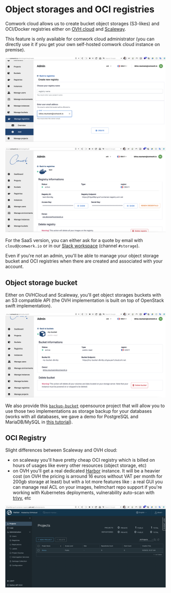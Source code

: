 # Object storages and OCI registries

Comwork cloud allows us to create bucket object storages (S3-likes) and OCI/Docker registries either on [OVH cloud](https://www.ovhcloud.com) and [Scaleway](https://www.scaleway.com).

This feature is only available for comwork cloud administrator (you can directly use it if you get your own self-hosted comwork cloud instance on premise).

![create_registry](./img/create_registry.png)

![oci_registry](./img/oci_registry.png)

For the SaaS version, you can either ask for a quote by email with `cloud@comwork.io` or in our [Slack workspace](https://comwork-cloud.slack.com) (channel `#storage`).

Even if you're not an admin, you'll be able to manage your object storage bucket and OCI registries when there are created and associated with your account.

## Object storage bucket

Either on OVHCloud and Scaleway, you'll get object storages buckets with an S3 compatible API (the OVH implementation is built on top of OpenStack swift implementation).

![bucket](./img/bucket.png)

We also provide this [`backup-bucket`](https://gitlab.comwork.io/oss/bucket-backup) opensource project that will allow you to use those two implementations as storage backup for your databases (works with all databases, we gave a demo for PostgreSQL and MariaDB/MySQL in [this tutorial](./tutorials/dbaas.md)).

## OCI Registry

Slight differences between Scaleway and OVH cloud: 
* on scaleway you'll have pretty cheap OCI registry which is billed on hours of usages like every other resources (object storage, etc)
* on OVH you'll get a real dedicated [Harbor](https://goharbor.io) instance. It will be a heavier cost (on OVH the pricing is arround 16 euros without VAT per month for 200gb storage at least) but with a lot more features like : a real GUI you can manage real ACL on your images, helmchart repo support if you're working with Kubernetes deployments, vulnerability auto-scan with [trivy](https://trivy.dev), etc

![harbor](./img/harbor.png)
